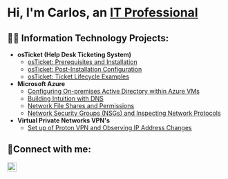 <h1>Hi, I'm Carlos, an <a href="https://linkedin.com/in/Carlos-M-Romero">IT Professional</a></h1>

<h2>👨‍💻 Information Technology Projects:</h2>

- <b>osTicket (Help Desk Ticketing System)</b>
  - [osTicket: Prerequisites and Installation](https://github.com/carlos-m-romero/osticket-prereqs)
  - [osTicket: Post-Installation Configuration](https://github.com/carlos-m-romero/post-install-config)
  - [osTicket: Ticket Lifecycle Examples](https://github.com/carlos-m-romero/ticket-lifecycle)
- <b>Microsoft Azure</b>
  - [Configuring On-premises Active Directory within Azure VMs](https://github.com/carlos-m-romero/Azure-AD-On-Premises-Config)
  - [Building Intuition with DNS](https://github.com/carlos-m-romero/BuildingIntuitionWithDNS)
  - [Network File Shares and Permissions](https://github.com/carlos-m-romero/NetworkFileSharesAndPermissions)
  - [Network Security Groups (NSGs) and Inspecting Network Protocols](https://github.com/carlos-m-romero/azure-network-protocols)
- <b>Virtual Private Networks VPN's</b>
  - [Set up of Proton VPN and Observing IP Address Changes](https://github.com/carlos-m-romero/Virtual_Private_Network_VPN_IP_Address_Observations)

<h2>🤳Connect with me:</h2>


[<img align="left" alt="Josh | LinkedIn" width="22px" src="https://cdn.jsdelivr.net/npm/simple-icons@v3/icons/linkedin.svg" />][linkedin]



[linkedin]: https://linkedin.com/in/Carlos-M-Romero
